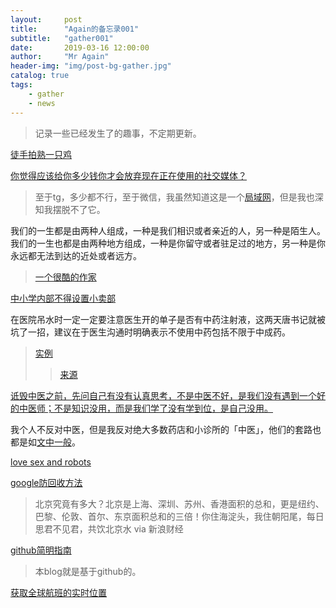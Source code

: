 ```yaml
---
layout:     post
title:      "Again的备忘录001"
subtitle:   "gather001"
date:       2019-03-16 12:00:00
author:     "Mr Again"
header-img: "img/post-bg-gather.jpg"
catalog: true
tags:
    - gather
    - news
---
```


>记录一些已经发生了的趣事，不定期更新。

[徒手拍熟一只鸡](https://mp.weixin.qq.com/s?__biz=MTg1MjI3MzY2MQ==&mid=2651707929&idx=1&sn=5a4bddb2394ab2f09891e3abb140b5a9&chksm=5da1fe8b6ad6779d4fe217486b171bf049acd398e958b661c77252beb643652e58de2aef2842&xtrack=1&scene=0&subscene=131&clicktime=1552290884&ascene=7&devicetype=android-25&version=2700033b&nettype=cmnet&abtest_cookie=BAABAAoACwASABMABQAjlx4AVpkeAMWZHgDRmR4A3JkeAAAA&lang=en&pass_ticket=PzRmI1HJYA2moeyJJRcYWJFnwPHLYAeHTzhTuVa3ACM6fuRz4N7sRlygwfC9PYgl&wx_header=1)

[你觉得应该给你多少钱你才会放弃现在正在使用的社交媒体？](http://m.qdaily.com/mobile/articles/61916.html?source=feed)
>至于tg，多少都不行，至于微信，我虽然知道这是一个[局域网](https://blog.yitianshijie.net/2015/11/16/wechat-de-facto-lan/)，但是我也深知我摆脱不了它。

我们的一生都是由两种人组成，一种是我们相识或者亲近的人，另一种是陌生人。我们的一生也都是由两种地方组成，一种是你留守或者驻足过的地方，另一种是你永远都无法到达的近处或者远方。
>[一个很酷的作家](https://mp.weixin.qq.com/s?__biz=MjM5NjYyMjM0MA==&mid=2650882977&idx=1&sn=810635663388c596d061b7c313e8e2fc&chksm=bd139aca8a6413dc489baa4826fda5136e216efb59e20dd4ddb85fe9f916a709be6e124d6696&xtrack=1&scene=0&subscene=131&clicktime=1552354798&ascene=7&devicetype=android-25&version=2700033b&nettype=cmnet&abtest_cookie=BAABAAoACwASABMABQAjlx4AVpkeAMWZHgDRmR4A3JkeAAAA&lang=en&pass_ticket=cRhkLWaaf%2B22I2RwrR%2F5k4uz4pP23%2FEF6j7xXigSJt0cUpRiRJKzx6c9G5X%2BGzx3&wx_header=1)

[中小学内部不得设置小卖部](https://m.weibo.cn/status/HkqN59OyX?jumpfrom=weibocom)

在医院吊水时一定一定要注意医生开的单子是否有中药注射液，这两天唐书记就被坑了一招，建议在于医生沟通时明确表示不使用中药包括不限于中成药。
>[实例](https://cdn.ruguoapp.com/Fons4g8PQTBFAeXavoXVDQq64VKO.png)
>>[来源](t.me/knowledge1024)

[诋毁中医之前，先问自己有没有认真思考，不是中医不好，是我们没有遇到一个好的中医师；不是知识没用，而是我们学了没有学到位，是自己没用。](https://m.okjike.com/originalPosts/5c83650f333fe100184c6b63?share_distinct_id=1697024719c37-010fca9b58c0e1-3d4b3550-230400-1697024719ed8&share_depth=1)

我个人不反对中医，但是我反对绝大多数药店和小诊所的「中医」，他们的套路也都是如[文中一般](https://mp.weixin.qq.com/s?__biz=MjM5MjUwNzIyMA==&mid=2649941320&idx=1&sn=0fff1c7cad3f4dccbf0aee9f8cddb2b9&chksm=bea3717389d4f865c22f8b1a8f6b5d3880eba8a507da3f724db4ccd0c363d84a97eb40435028&xtrack=1&scene=0&subscene=131&clicktime=1552364520&ascene=7&devicetype=android-25&version=2700033b&nettype=cmnet&abtest_cookie=BAABAAoACwASABMABQAjlx4AVpkeAMWZHgDRmR4A3JkeAAAA&lang=en&pass_ticket=cRhkLWaaf%2B22I2RwrR%2F5k4uz4pP23%2FEF6j7xXigSJt0cUpRiRJKzx6c9G5X%2BGzx3&wx_header=1)。

[love sex and robots](https://www.npr.org/2019/03/08/701632247/love-sex-and-robots)

[google防回收方法](https://telegra.ph/Google-Voice-Never-Reclaimed-07-15)

>北京究竟有多大？北京是上海、深圳、苏州、香港面积的总和，更是纽约、巴黎、伦敦、首尔、东京面积总和的三倍！你住海淀头，我住朝阳尾，每日思君不见君，共饮北京水 via 新浪财经

[github简明指南](http://rogerdudler.github.io/git-guide/index.zh.html)
>本blog就是基于github的。

[获取全球航班的实时位置](https://habr.com/en/post/440596/)
